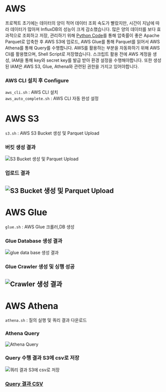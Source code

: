 # AWS
프로젝트 초기에는 데이터의 양이 적어 데이터 조회 속도가 빨랐지만, 시간이 지남에 따라 데이터가 많아져 InfluxDB의 성능이 크게 감소했습니다. 많은 양의 데이터를 보다 효과적으로 조회하고 저장, 관리하기 위해 [Python Code](../src/src.md)를 통해 압축률이 좋은 Apache Parquet로 압축한 후 AWS S3에 업로드, AWS Glue를 통해 Parquet를 읽어서 AWS Athena를 통해 Query를 수행합니다. AWS를 활용하는 부분을 자동화하기 위해 AWS Cli를 활용했으며, Shell Script로 저장했습니다. 스크립트 활용 전에 AWS 계정을 생성, IAM을 통해 key와 secret key를 발급 받아 환경 설정을 수행해야합니다. 또한 생성된 IAM은 AWS S3, Glue, Athena와 관련된 권한을 가지고 있어야합니다.

### AWS CLI 설치 후 Configure </br>
```aws_cli.sh``` : AWS CLI 설치 </br>
```aws_auto_complete.sh``` : AWS CLI 자동 완성 설정 </br>

# AWS S3
```s3.sh``` : AWS S3 Bucket 생성 및 Parquet Upload </br>

### 버킷 생성 결과
![S3 Bucket 생성 및 Parquet Upload](./images/s3-buckets.jpeg)
### 업로드 결과
![S3 Bucket 생성 및 Parquet Upload](./images/s3-parquet-bucket.jpeg)
--
# AWS Glue
```glue.sh``` : AWS Glue 크롤러,DB 생성 </br>
### Glue Database 생성 결과
![glue data base 생성 결과](./images/glue-database.jpeg)
### Glue Crawler 생성 및 싱행 성공
![Crawler 생성 결과](./images/glue-crawler.jpeg)
--
# AWS Athena
```athena.sh``` : 질의 실행 및 쿼리 결과 다운로드 </br>
### Athena Query
![Athena Query](./images/athena.jpeg)
### Query 수행 결과 S3에 csv로 저장
![쿼리 결과 S3에 csv로 저장](./images/s3-athena-query-result.jpeg)
### [Query 결과 CSV](../data/query-result/3454a992-50d9-4685-ab58-9ae475fae183.csv)